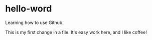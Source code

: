 # hello-word
Learning how to use Github.

This is my first change in a file. It's easy work here, and I like coffee!
